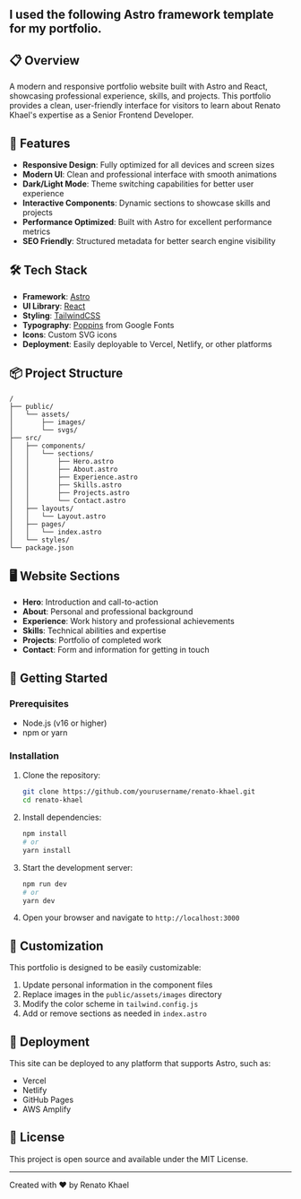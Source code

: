 ## I used the following Astro framework template for my portfolio.



## 📋 Overview

A modern and responsive portfolio website built with Astro and React, showcasing professional experience, skills, and projects. This portfolio provides a clean, user-friendly interface for visitors to learn about Renato Khael's expertise as a Senior Frontend Developer.

## 🚀 Features

- **Responsive Design**: Fully optimized for all devices and screen sizes
- **Modern UI**: Clean and professional interface with smooth animations
- **Dark/Light Mode**: Theme switching capabilities for better user experience
- **Interactive Components**: Dynamic sections to showcase skills and projects
- **Performance Optimized**: Built with Astro for excellent performance metrics
- **SEO Friendly**: Structured metadata for better search engine visibility

## 🛠️ Tech Stack

- **Framework**: [Astro](https://astro.build/)
- **UI Library**: [React](https://reactjs.org/)
- **Styling**: [TailwindCSS](https://tailwindcss.com/)
- **Typography**: [Poppins](https://fonts.google.com/specimen/Poppins) from Google Fonts
- **Icons**: Custom SVG icons
- **Deployment**: Easily deployable to Vercel, Netlify, or other platforms

## 📦 Project Structure

```
/
├── public/
│   └── assets/
│       ├── images/
│       └── svgs/
├── src/
│   ├── components/
│   │   └── sections/
│   │       ├── Hero.astro
│   │       ├── About.astro
│   │       ├── Experience.astro
│   │       ├── Skills.astro
│   │       ├── Projects.astro
│   │       └── Contact.astro
│   ├── layouts/
│   │   └── Layout.astro
│   ├── pages/
│   │   └── index.astro
│   └── styles/
└── package.json
```

## 🖥️ Website Sections

- **Hero**: Introduction and call-to-action
- **About**: Personal and professional background
- **Experience**: Work history and professional achievements
- **Skills**: Technical abilities and expertise
- **Projects**: Portfolio of completed work
- **Contact**: Form and information for getting in touch

## 🚀 Getting Started

### Prerequisites

- Node.js (v16 or higher)
- npm or yarn

### Installation

1. Clone the repository:
   ```bash
   git clone https://github.com/yourusername/renato-khael.git
   cd renato-khael
   ```

2. Install dependencies:
   ```bash
   npm install
   # or
   yarn install
   ```

3. Start the development server:
   ```bash
   npm run dev
   # or
   yarn dev
   ```

4. Open your browser and navigate to `http://localhost:3000`

## 📝 Customization

This portfolio is designed to be easily customizable:

1. Update personal information in the component files
2. Replace images in the `public/assets/images` directory
3. Modify the color scheme in `tailwind.config.js`
4. Add or remove sections as needed in `index.astro`

## 🚢 Deployment

This site can be deployed to any platform that supports Astro, such as:

- Vercel
- Netlify
- GitHub Pages
- AWS Amplify

## 📄 License

This project is open source and available under the MIT License.

---

Created with ❤️ by Renato Khael

